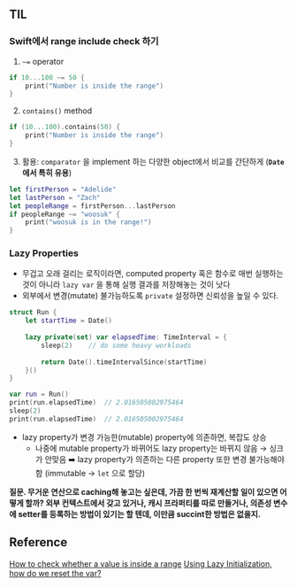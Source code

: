 ﻿## TIL

### Swift에서 range include check 하기

1. `~=` operator
```swift
if 10...100 ~= 50 {
    print("Number is inside the range")
}
```

2. `contains()` method
```swift
if (10...100).contains(50) {
    print("Number is inside the range")
}
```

3. 활용: `comparator` 을 implement 하는 다양한 object에서 비교를 간단하게 (**`Date` 에서 특히 유용**)

```swift
let firstPerson = "Adelide"
let lastPerson = "Zach"
let peopleRange = firstPerson...lastPerson
if peopleRange ~= "woosuk" {
	print("woosuk is in the range!")
}
```

### Lazy Properties

-   무겁고 오래 걸리는 로직이라면, computed property 혹은 함수로 매번 실행하는 것이 아니라 `lazy var` 을 통해 실행 결과를 저장해놓는 것이 낫다
-   외부에서 변경(mutate) 불가능하도록 `private` 설정하면 신뢰성을 높일 수 있다.
    
```swift
struct Run {
	let startTime = Date()
	
    lazy private(set) var elapsedTime: TimeInterval = {
        sleep(2)    // do some heavy workloads
        
        return Date().timeIntervalSince(startTime)
    }()
}

var run = Run()
print(run.elapsedTime)	// 2.016505002975464
sleep(2)
print(run.elapsedTime)	// 2.016505002975464
```
    
-   lazy property가 변경 가능한(mutable) property에 의존하면, 복잡도 상승
    -   나중에 mutable property가 바뀌어도 lazy property는 바뀌지 않음 → 싱크가 안맞음
	➡️ lazy property가 의존하는 다른 property 또한 변경 불가능해야 함 (immutable → `let` 으로 할당)

**질문. 무거운 연산으로 caching해 놓고는 싶은데, 가끔 한 번씩 재계산할 일이 있으면 어떻게 할까? 외부 컨텍스트에서 갖고 있거나, 캐시 프라퍼티를 따로 만들거나, 의존성 변수에 setter를 등록하는 방법이 있기는 할 텐데, 이만큼 succint한 방법은 없을지.**

## Reference

[How to check whether a value is inside a range](https://www.hackingwithswift.com/articles/90/how-to-check-whether-a-value-is-inside-a-range)
[Using Lazy Initialization, how do we reset the var?](https://developer.apple.com/forums/thread/15735)
